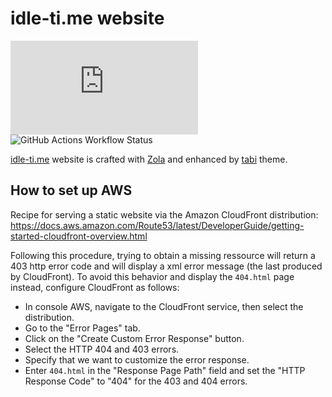 # idle-ti.me website

![GitHub last commit (by committer)](https://img.shields.io/github/last-commit/be-next/idle-ti.me?logo=github)
![GitHub Actions Workflow Status](https://img.shields.io/github/actions/workflow/status/be-next/idle-ti.me/publish.yml?label=build%20%26%20publish)

[idle-ti.me](https://idle-ti.me) website is crafted with [Zola](https://www.getzola.org) and enhanced by [tabi](https://welpo.github.io/tabi) theme.

## How to set up AWS
Recipe for serving a static website via the Amazon CloudFront distribution: https://docs.aws.amazon.com/Route53/latest/DeveloperGuide/getting-started-cloudfront-overview.html

Following this procedure, trying to obtain a missing ressource will return a 403 http error code and will display a xml error message (the last produced by CloudFront). To avoid this behavior and display the ``404.html`` page instead, configure CloudFront as follows:
  - In console AWS, navigate to the CloudFront service, then select the distribution.
  - Go to the "Error Pages" tab.
  - Click on the "Create Custom Error Response" button.
  - Select the HTTP 404 and 403 errors.
  - Specify that we want to customize the error response.
  - Enter ``404.html`` in the "Response Page Path" field and set the "HTTP Response Code" to "404" for the 403 and 404 errors.